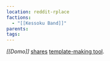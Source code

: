 ```yaml
---
location: reddit-rplace
factions:
  - "[[Kessoku Band]]"
parents: 
tags: 
---
```

*[[Domo]]* [shares](https://discord.com/channels/1093664259273130084/1131230952119615600/1131430338745348189) [template-making tool](https://charity.pxls.space/tutorial).
